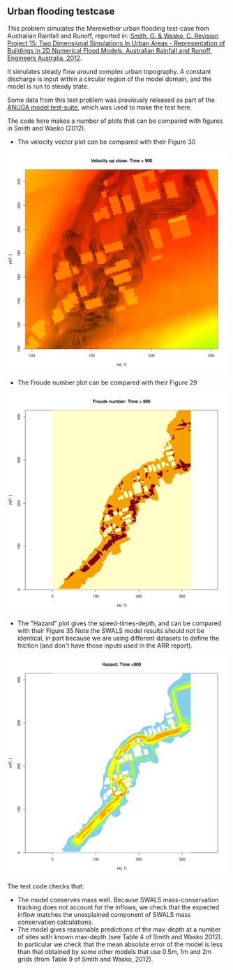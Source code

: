 ## Urban flooding testcase

This problem simulates the Merewether urban flooding test-case from Australian Rainfall and Runoff, reported in:
[Smith, G. & Wasko, C. Revision Project 15: Two Dimensional Simulations In 
Urban Areas - Representation of Buildings in 2D Numerical Flood Models. Australian 
Rainfall and Runoff, Engineers Australia, 2012](https://arr.ga.gov.au/__data/assets/pdf_file/0014/40523/ARR_Project_15_Subproject_report_buildings_final.pdf).

It simulates steady flow around complex urban topography. A constant discharge
is input within a circular region of the model domain, and the model is run to
steady state. 

Some data from this test problem was previously released as part of the 
[ANUGA model test-suite](https://github.com/GeoscienceAustralia/anuga_core/tree/main/validation_tests/case_studies/merewether),
which was used to make the test here.

The code here makes a number of plots that can be compared with figures in Smith and Wasko (2012). 
* The velocity vector plot can be compared with their Figure 30

![Velocity vector plot near buildings](Velocity_vector_plot.png)

* The Froude number plot can be compared with their Figure 29

![Froude number plot](Froude_number_plot.png)

* The "Hazard" plot gives the speed-times-depth, and can be compared with their Figure 35
Note the SWALS model results should not be identical, in part because we are using
different datasets to define the friction (and don't have those inputs used in the ARR
report).

![Hazard plot (speed x depth)](Hazard_plot.png)

The test code checks that:
* The model conserves mass well. Because SWALS mass-conservation tracking does
  not account for the inflows, we check that the expected inflow matches the
unexplained component of SWALS mass conservation calculations. 
* The model gives reasonable predictions of the max-depth at a number of sites
  with known max-depth (see Table 4 of Smith and Wasko 2012). In particular we
check that the mean absolute error of the model is less than that obtained by
some other models that use 0.5m, 1m and 2m grids (from Table 9 of Smith and Wasko,
2012).

